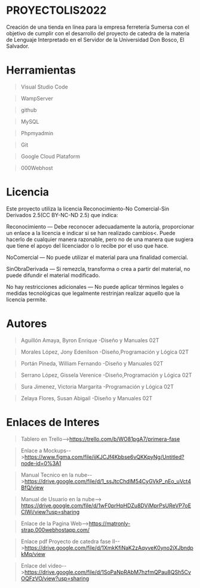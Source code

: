 # PROYECTOLIS2022
Creación de una tienda en línea para la empresa ferretería Sumersa con el objetivo de cumplir con el desarrollo del proyecto de catedra de la materia de Lenguaje Interpretado en el Servidor de la Universidad Don Bosco, El Salvador. 

# Herramientas
>Visual Studio Code

>WampServer

>github

>MySQL 

>Phpmyadmin

>Git

>Google Cloud Plataform

>000Webhost

# Licencia
Este proyecto utiliza la licencia Reconocimiento-No Comercial-Sin Derivados 2.5(CC BY-NC-ND 2.5) que indica:

Reconocimiento — Debe reconocer adecuadamente la autoría, proporcionar un enlace a la licencia e indicar si se han realizado cambios<. Puede hacerlo de cualquier manera razonable, pero no de una manera que sugiera que tiene el apoyo del licenciador o lo recibe por el uso que hace.

NoComercial — No puede utilizar el material para una finalidad comercial.

SinObraDerivada — Si remezcla, transforma o crea a partir del material, no puede difundir el material modificado.

No hay restricciones adicionales — No puede aplicar términos legales o medidas tecnológicas que legalmente restrinjan realizar aquello que la licencia permite.

# Autores
>Aguillón Amaya, Byron Enrique -Diseño y Manuales 02T

>Morales López, Jony Edenilson -Diseño,Programación y Lógica 02T

>Portán Pineda, William Fernando -Diseño y Manuales 02T

>Serrano López, Gissela Verenice -Diseño,Programación y Lógica 02T

>Sura Jimenez, Victoria Margarita -Programación y Lógica 02T

>Zelaya Flores, Susan Abigail -Diseño y Manuales 02T

# Enlaces de Interes 
>Tablero en Trello-->https://trello.com/b/WO81pgA7/primera-fase

>Enlace a Mockups-->https://www.figma.com/file/ijKJCJf4Kbbse6vQKKpyNg/Untitled?node-id=0%3A1

>Manual Tecnico en la nube-->https://drive.google.com/file/d/1_ssJtcChdlM54CyGVkP_nEo_uVct4BfQ/view

>Manual de Usuario en la nube--> https://drive.google.com/file/d/1wF0prHpHDZu8DViMprPsUReVP7oEClWj/view?usp=sharing

>Enlace de la Pagina Web-->https://matronly-strap.000webhostapp.com/

>Enlace pdf Proyecto de catedra fase II-->https://drive.google.com/file/d/1XmkKfiNaK2zAqyveK0yno2jXJbndpkMq/view

>Enlace del video-->https://drive.google.com/file/d/1SoPaNpRAbM7hzfmQPau8QSh5CvOQFzVO/view?usp=sharing
